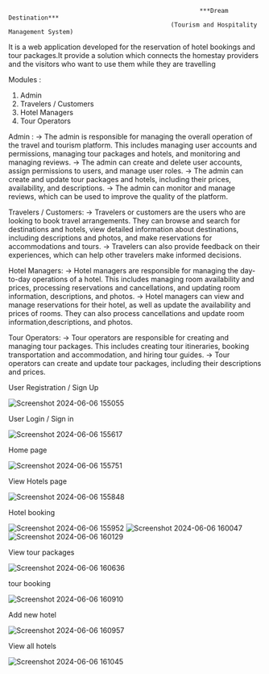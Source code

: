                                                          ***Dream Destination***
                                                 (Tourism and Hospitality Management System)
It is a web application developed for the reservation of hotel bookings and tour packages.It provide a solution which connects the homestay
providers and the visitors who want to use them while they are travelling

Modules :
1. Admin 
2. Travelers / Customers
3. Hotel Managers
4. Tour Operators

Admin :
-> The admin is responsible for managing the overall operation of the travel and tourism platform. This includes managing 
user accounts and permissions, managing tour packages and hotels, and monitoring and managing reviews.
-> The admin can create and delete user accounts, assign permissions to users, and manage user roles.
-> The admin can create and update tour packages and hotels, including their prices, availability, and descriptions.
-> The admin can monitor and manage reviews, which can be used to improve the quality of the platform.

Travelers / Customers:
-> Travelers or customers are the users who are looking to book travel arrangements. They can browse and search for destinations and 
hotels, view detailed information about destinations, including descriptions and photos, and make reservations for accommodations 
and tours.
-> Travelers can also provide feedback on their experiences, which can help other travelers make informed decisions.

Hotel Managers:
-> Hotel managers are responsible for managing the day-to-day operations of a hotel. This includes managing room availability and 
prices, processing reservations and cancellations, and updating room information, descriptions, and photos.
-> Hotel managers can view and manage reservations for their hotel, as well as update the availability and prices of rooms.
They can also process cancellations and update room information,descriptions, and photos.

Tour Operators:
-> Tour operators are responsible for creating and managing tour packages. This includes creating tour itineraries, booking 
transportation and accommodation, and hiring tour guides.
-> Tour operators can create and update tour packages, including their descriptions and prices.

User Registration / Sign Up
 
![Screenshot 2024-06-06 155055](https://github.com/sasank-talapaneni/DreamDestination/assets/110585631/36b990f0-78ea-4178-94aa-3583fa51d557)


User Login / Sign in

![Screenshot 2024-06-06 155617](https://github.com/sasank-talapaneni/DreamDestination/assets/110585631/2ff0c669-8b43-4f51-84e9-0b47ece06a49)

Home page 

![Screenshot 2024-06-06 155751](https://github.com/sasank-talapaneni/DreamDestination/assets/110585631/52ddb9ce-350b-467c-8f4c-7d709bd7b3dd)

View Hotels page

![Screenshot 2024-06-06 155848](https://github.com/sasank-talapaneni/DreamDestination/assets/110585631/786a4140-ef30-4963-a5bd-45c6eb3e4bcd)

Hotel booking 

![Screenshot 2024-06-06 155952](https://github.com/sasank-talapaneni/DreamDestination/assets/110585631/3dda60be-b6ab-4b19-b1fe-7a21917299bb)
![Screenshot 2024-06-06 160047](https://github.com/sasank-talapaneni/DreamDestination/assets/110585631/cad339b8-30d8-4be1-8f55-5018af4e06a7)
![Screenshot 2024-06-06 160129](https://github.com/sasank-talapaneni/DreamDestination/assets/110585631/ac0a5df2-8ad5-45c7-81b8-d75073e2957b)

View tour packages

![Screenshot 2024-06-06 160636](https://github.com/sasank-talapaneni/DreamDestination/assets/110585631/df1011e4-6b97-49f5-bba1-00770872faa3)

tour booking

![Screenshot 2024-06-06 160910](https://github.com/sasank-talapaneni/DreamDestination/assets/110585631/18605b0d-2c2a-4d48-91a5-7c4b1eb8ead5)

Add new hotel

![Screenshot 2024-06-06 160957](https://github.com/sasank-talapaneni/DreamDestination/assets/110585631/1c60af2f-99bf-4d0a-b150-18e71a08699e)

View all hotels

![Screenshot 2024-06-06 161045](https://github.com/sasank-talapaneni/DreamDestination/assets/110585631/0ed33e00-7ced-4d48-ba12-48a683f152e7)









